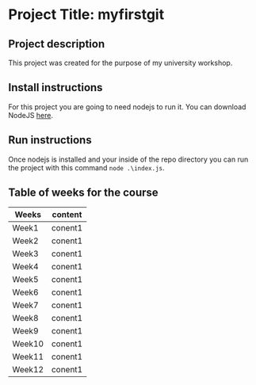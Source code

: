 # Project Title: myfirstgit

## Project description
This project was created for the purpose of my university workshop.

## Install instructions
For this project you are going to need nodejs to run it. You can download NodeJS [here](https://nodejs.org/en/).

## Run instructions
Once nodejs is installed and your inside of the repo directory you can run the project with this command `node .\index.js`.



## Table of weeks for the course

Weeks | content
-------|-------
Week1 | conent1
Week2 | conent1
Week3 | conent1
Week4 | conent1
Week5 | conent1
Week6 | conent1
Week7 | conent1
Week8 | conent1
Week9 | conent1
Week10 | conent1
Week11 | conent1
Week12 | conent1
